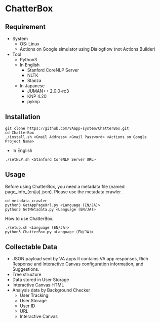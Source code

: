 # ChatterBox

## Requirement
- System
    - OS: Linux
    - Actions on Google simulator using Dialogflow (not Actions Builder)
- Tool
    - Python3
    - In English
        - Stanford CoreNLP Server
        - NLTK
        - Stanza
    - In Japanese
        - JUMAN++ 2.0.0-rc3
        - KNP 4.20
        - pyknp

## Installation
```
git clone https://github.com/VAapp-system/ChatterBox.git
cd ChatterBox
./install.sh <Gmail Address> <Gmail Password> <Actions on Google Project Name>
```
- In English
```
./setNLP.sh <Stanford CoreNLP Server URL>
```
## Usage
Before using ChatterBox, you need a metadata file (named page_info_(en/ja).json). Please use the metadata crawler.
```
cd metadata_crawler
python3 GetAppPageUrl.py <Language (EN/JA)>
python3 GetMetadata.py <Language (EN/JA)>

```
How to use ChatterBox.
```
./setup.sh <Language (EN/JA)>
python3 ChatterBox.py <Language (EN/JA)>
```

## Collectable Data
- JSON payload sent by VA apps
    It contains VA app responses, Rich Response and Interactive Canvas configuration information, and Suggestions.
- Tree structure
- Data stored in User Storage
- Interactive Canvas HTML
- Analysis data by Background Checker
    - User Tracking
    - User Storage
    - User ID
    - URL
    - Interactive Canvas